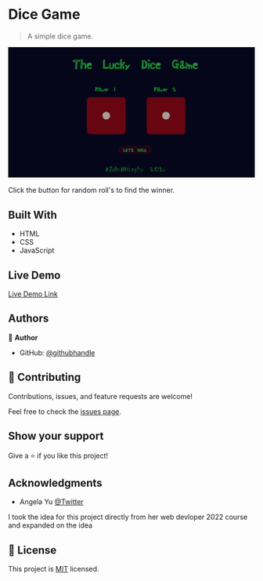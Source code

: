 # Dice Game

> A simple dice game.

![screenshot](images/screenshot.png)

Click the button for random roll's to find the winner.

## Built With

- HTML
- CSS
- JavaScript

## Live Demo

[Live Demo Link](https://johndmurphy.github.io/dice-game/)

## Authors

👤 **Author**

- GitHub: [@githubhandle](https://github.com/JohnDMurphy)

## 🤝 Contributing

Contributions, issues, and feature requests are welcome!

Feel free to check the [issues page](https://github.com/JohnDMurphy/dice-game/issues).

## Show your support

Give a ⭐️ if you like this project!

## Acknowledgments

- Angela Yu [@Twitter](https://twitter.com/yu_angela?ref_src=twsrc%5Egoogle%7Ctwcamp%5Eserp%7Ctwgr%5Eauthor)

I took the idea for this project directly from her web devloper 2022 course and expanded on the idea

## 📝 License

This project is [MIT](MIT.md) licensed.
